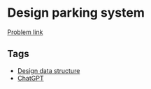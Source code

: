 # Design parking system

[Problem link](https://leetcode.com/problems/design-parking-system/)

## Tags

* [Design data structure](/README.md#Design_data_structure)
* [ChatGPT](/README.md#ChatGPT)
